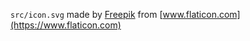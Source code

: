 `src/icon.svg` made by [Freepik](https://www.flaticon.com/authors/freepik) from [www.flaticon.com](https://www.flaticon.com)